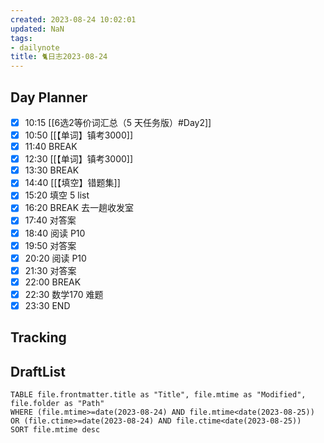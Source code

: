 ```yaml
---
created: 2023-08-24 10:02:01
updated: NaN
tags: 
- dailynote
title: 🐈日志2023-08-24
---
```


## Day Planner
- [x] 10:15 [[6选2等价词汇总（5 天任务版）#Day2]]
- [x] 10:50 [[【单词】镇考3000]]
- [x] 11:40 BREAK
- [x] 12:30 [[【单词】镇考3000]]
- [x] 13:30 BREAK
- [x] 14:40 [[【填空】错题集]]
- [x] 15:20 填空 5 list
- [x] 16:20 BREAK 去一趟收发室
- [x] 17:40 对答案
- [x] 18:40 阅读 P10
- [x] 19:50 对答案
- [x] 20:20 阅读 P10
- [x] 21:30 对答案
- [x] 22:00 BREAK
- [x] 22:30 数学170 难题
- [x] 23:30 END

## Tracking


## DraftList
<!--此处显示今日新增或修改的草稿或其它非文献笔记文件-->

```dataview
TABLE file.frontmatter.title as "Title", file.mtime as "Modified", file.folder as "Path"
WHERE (file.mtime>=date(2023-08-24) AND file.mtime<date(2023-08-25)) OR (file.ctime>=date(2023-08-24) AND file.ctime<date(2023-08-25))
SORT file.mtime desc
```
